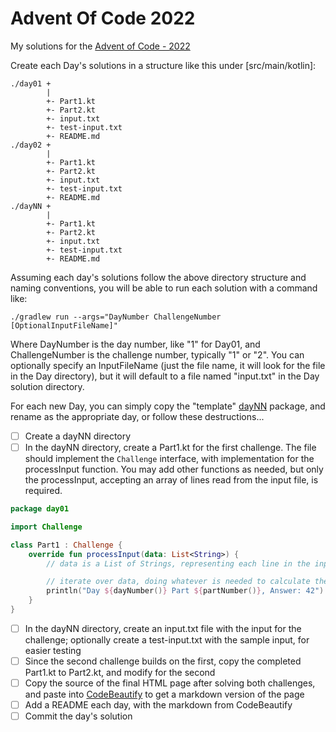 # Advent Of Code 2022
My solutions for the [Advent of Code - 2022](https://adventofcode.com/2022)

Create each Day's solutions in a structure like this under [src/main/kotlin]:
```
./day01 +
        |
        +- Part1.kt
        +- Part2.kt
        +- input.txt
        +- test-input.txt
        +- README.md
./day02 +
        |
        +- Part1.kt
        +- Part2.kt
        +- input.txt
        +- test-input.txt
        +- README.md
./dayNN +
        |
        +- Part1.kt
        +- Part2.kt
        +- input.txt
        +- test-input.txt
        +- README.md
```

Assuming each day's solutions follow the above directory structure and naming conventions, you will be able to run each solution with a command like:
```
./gradlew run --args="DayNumber ChallengeNumber [OptionalInputFileName]"
```
Where DayNumber is the day number, like "1" for Day01, and ChallengeNumber is the challenge number, typically "1" or "2".  You can optionally specify an InputFileName (just the file name, it will look for the file in the Day directory), but it will default to a file named "input.txt" in the Day solution directory.

For each new Day, you can simply copy the "template" [dayNN](./src/main/dayNN) package, and rename as the appropriate day, or follow these destructions...
- [ ] Create a dayNN directory
- [ ] In the dayNN directory, create a Part1.kt for the first challenge. The file should implement the `Challenge` interface, with implementation for the processInput function. You may add other functions as needed, but only the processInput, accepting an array of lines read from the input file, is required.
```kotlin
package day01

import Challenge

class Part1 : Challenge {
    override fun processInput(data: List<String>) {
        // data is a List of Strings, representing each line in the input file, in the order read from the file

        // iterate over data, doing whatever is needed to calculate the result, then write the result to the console, so it can be entered on the AoC page
        println("Day ${dayNumber()} Part ${partNumber()}, Answer: 42")
    }
}
```
- [ ] In the dayNN directory, create an input.txt file with the input for the challenge; optionally create a test-input.txt with the sample input, for easier testing
- [ ] Since the second challenge builds on the first, copy the completed Part1.kt to Part2.kt, and modify for the second
- [ ] Copy the source of the final HTML page after solving both challenges, and paste into [CodeBeautify](https://codebeautify.org/html-to-markdown) to get a markdown version of the page
- [ ] Add a README each day, with the markdown from CodeBeautify
- [ ] Commit the day's solution